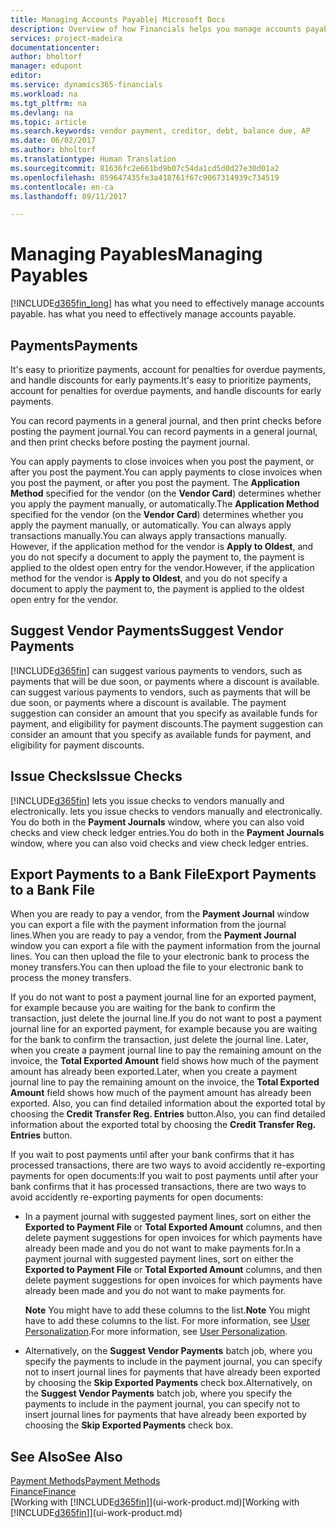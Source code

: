 ```yaml
---
title: Managing Accounts Payable| Microsoft Docs
description: Overview of how Financials helps you manage accounts payable (AP), including vendor payments, creditors, debt, and balance due.
services: project-madeira
documentationcenter: 
author: bholtorf
manager: edupont
editor: 
ms.service: dynamics365-financials
ms.workload: na
ms.tgt_pltfrm: na
ms.devlang: na
ms.topic: article
ms.search.keywords: vendor payment, creditor, debt, balance due, AP
ms.date: 06/02/2017
ms.author: bholtorf
ms.translationtype: Human Translation
ms.sourcegitcommit: 81636fc2e661bd9b07c54da1cd5d0d27e30d01a2
ms.openlocfilehash: 859647435fe3a418761f67c9067314939c734519
ms.contentlocale: en-ca
ms.lasthandoff: 09/11/2017

---
```

# <a name="managing-payables"></a><span data-ttu-id="f9248-103">Managing Payables</span><span class="sxs-lookup"><span data-stu-id="f9248-103">Managing Payables</span></span>
[!INCLUDE[d365fin_long](includes/d365fin_long_md.md)]<span data-ttu-id="f9248-104"> has what you need to effectively manage accounts payable.</span><span class="sxs-lookup"><span data-stu-id="f9248-104"> has what you need to effectively manage accounts payable.</span></span>  

## <a name="payments"></a><span data-ttu-id="f9248-105">Payments</span><span class="sxs-lookup"><span data-stu-id="f9248-105">Payments</span></span>
<span data-ttu-id="f9248-106">It's easy to prioritize payments, account for penalties for overdue payments, and handle discounts for early payments.</span><span class="sxs-lookup"><span data-stu-id="f9248-106">It's easy to prioritize payments, account for penalties for overdue payments, and handle discounts for early payments.</span></span>

<span data-ttu-id="f9248-107">You can record payments in a general journal, and then print checks before posting the payment journal.</span><span class="sxs-lookup"><span data-stu-id="f9248-107">You can record payments in a general journal, and then print checks before posting the payment journal.</span></span>

<span data-ttu-id="f9248-108">You can apply payments to close invoices when you post the payment, or after you post the payment.</span><span class="sxs-lookup"><span data-stu-id="f9248-108">You can apply payments to close invoices when you post the payment, or after you post the payment.</span></span> <span data-ttu-id="f9248-109">The **Application Method** specified for the vendor (on the **Vendor Card**) determines whether you apply the payment manually, or automatically.</span><span class="sxs-lookup"><span data-stu-id="f9248-109">The **Application Method** specified for the vendor (on the **Vendor Card**) determines whether you apply the payment manually, or automatically.</span></span> <span data-ttu-id="f9248-110">You can always apply transactions manually.</span><span class="sxs-lookup"><span data-stu-id="f9248-110">You can always apply transactions manually.</span></span> <span data-ttu-id="f9248-111">However, if the application method for the vendor is **Apply to Oldest**, and you do not specify a document to apply the payment to, the payment is applied to the oldest open entry for the vendor.</span><span class="sxs-lookup"><span data-stu-id="f9248-111">However, if the application method for the vendor is **Apply to Oldest**, and you do not specify a document to apply the payment to, the payment is applied to the oldest open entry for the vendor.</span></span>

## <a name="suggest-vendor-payments"></a><span data-ttu-id="f9248-112">Suggest Vendor Payments</span><span class="sxs-lookup"><span data-stu-id="f9248-112">Suggest Vendor Payments</span></span>
[!INCLUDE[d365fin](includes/d365fin_md.md)]<span data-ttu-id="f9248-113"> can suggest various payments to vendors, such as payments that will be due soon, or payments where a discount is available.</span><span class="sxs-lookup"><span data-stu-id="f9248-113"> can suggest various payments to vendors, such as payments that will be due soon, or payments where a discount is available.</span></span> <span data-ttu-id="f9248-114">The payment suggestion can consider an amount that you specify as available funds for payment, and eligibility for payment discounts.</span><span class="sxs-lookup"><span data-stu-id="f9248-114">The payment suggestion can consider an amount that you specify as available funds for payment, and eligibility for payment discounts.</span></span>

## <a name="issue-checks"></a><span data-ttu-id="f9248-115">Issue Checks</span><span class="sxs-lookup"><span data-stu-id="f9248-115">Issue Checks</span></span>
[!INCLUDE[d365fin](includes/d365fin_md.md)]<span data-ttu-id="f9248-116"> lets you issue checks to vendors manually and electronically.</span><span class="sxs-lookup"><span data-stu-id="f9248-116"> lets you issue checks to vendors manually and electronically.</span></span> <span data-ttu-id="f9248-117">You do both in the **Payment Journals** window, where you can also void checks and view check ledger entries.</span><span class="sxs-lookup"><span data-stu-id="f9248-117">You do both in the **Payment Journals** window, where you can also void checks and view check ledger entries.</span></span>

## <a name="export-payments-to-a-bank-file"></a><span data-ttu-id="f9248-118">Export Payments to a Bank File</span><span class="sxs-lookup"><span data-stu-id="f9248-118">Export Payments to a Bank File</span></span>
<span data-ttu-id="f9248-119">When you are ready to pay a vendor, from the **Payment Journal** window you can export a file with the payment information from the journal lines.</span><span class="sxs-lookup"><span data-stu-id="f9248-119">When you are ready to pay a vendor, from the **Payment Journal** window you can export a file with the payment information from the journal lines.</span></span> <span data-ttu-id="f9248-120">You can then upload the file to your electronic bank to process the money transfers.</span><span class="sxs-lookup"><span data-stu-id="f9248-120">You can then upload the file to your electronic bank to process the money transfers.</span></span>

<span data-ttu-id="f9248-121">If you do not want to post a payment journal line for an exported payment, for example because you are waiting for the bank to confirm the transaction, just delete the journal line.</span><span class="sxs-lookup"><span data-stu-id="f9248-121">If you do not want to post a payment journal line for an exported payment, for example because you are waiting for the bank to confirm the transaction, just delete the journal line.</span></span> <span data-ttu-id="f9248-122">Later, when you create a payment journal line to pay the remaining amount on the invoice, the **Total Exported Amount** field shows how much of the payment amount has already been exported.</span><span class="sxs-lookup"><span data-stu-id="f9248-122">Later, when you create a payment journal line to pay the remaining amount on the invoice, the **Total Exported Amount** field shows how much of the payment amount has already been exported.</span></span> <span data-ttu-id="f9248-123">Also, you can find detailed information about the exported total by choosing the **Credit Transfer Reg. Entries** button.</span><span class="sxs-lookup"><span data-stu-id="f9248-123">Also, you can find detailed information about the exported total by choosing the **Credit Transfer Reg. Entries** button.</span></span>

<span data-ttu-id="f9248-124">If you wait to post payments until after your bank confirms that it has processed transactions, there are two ways to avoid accidently re-exporting payments for open documents:</span><span class="sxs-lookup"><span data-stu-id="f9248-124">If you wait to post payments until after your bank confirms that it has processed transactions, there are two ways to avoid accidently re-exporting payments for open documents:</span></span>  

* <span data-ttu-id="f9248-125">In a payment journal with suggested payment lines, sort on either the **Exported to Payment File** or **Total Exported Amount** columns, and then delete payment suggestions for open invoices for which payments have already been made and you do not want to make payments for.</span><span class="sxs-lookup"><span data-stu-id="f9248-125">In a payment journal with suggested payment lines, sort on either the **Exported to Payment File** or **Total Exported Amount** columns, and then delete payment suggestions for open invoices for which payments have already been made and you do not want to make payments for.</span></span>

    <span data-ttu-id="f9248-126">**Note** You might have to add these columns to the list.</span><span class="sxs-lookup"><span data-stu-id="f9248-126">**Note** You might have to add these columns to the list.</span></span> <span data-ttu-id="f9248-127">For more information, see [User Personalization](ui-user-personalization.md).</span><span class="sxs-lookup"><span data-stu-id="f9248-127">For more information, see [User Personalization](ui-user-personalization.md).</span></span>  
* <span data-ttu-id="f9248-128">Alternatively, on the **Suggest Vendor Payments** batch job, where you specify the payments to include in the payment journal, you can specify not to insert journal lines for payments that have already been exported by choosing the **Skip Exported Payments** check box.</span><span class="sxs-lookup"><span data-stu-id="f9248-128">Alternatively, on the **Suggest Vendor Payments** batch job, where you specify the payments to include in the payment journal, you can specify not to insert journal lines for payments that have already been exported by choosing the **Skip Exported Payments** check box.</span></span>

## <a name="see-also"></a><span data-ttu-id="f9248-129">See Also</span><span class="sxs-lookup"><span data-stu-id="f9248-129">See Also</span></span>
[<span data-ttu-id="f9248-130">Payment Methods</span><span class="sxs-lookup"><span data-stu-id="f9248-130">Payment Methods</span></span>](finance-payment-methods.md)  
[<span data-ttu-id="f9248-131">Finance</span><span class="sxs-lookup"><span data-stu-id="f9248-131">Finance</span></span>](finance.md)  
<span data-ttu-id="f9248-132">[Working with [!INCLUDE[d365fin](includes/d365fin_md.md)]](ui-work-product.md)</span><span class="sxs-lookup"><span data-stu-id="f9248-132">[Working with [!INCLUDE[d365fin](includes/d365fin_md.md)]](ui-work-product.md)</span></span>


